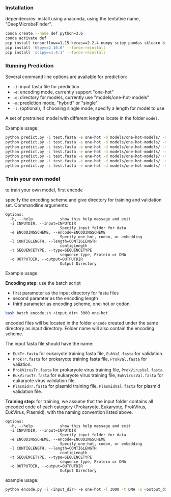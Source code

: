 ### Installation

dependencies: install using anaconda, using the tentative name, "DeepMicrobeFinder".

```sh
conda create --name def python=3.6
conda activate def
pip install tensorflow==1.15 keras==2.2.4 numpy scipy pandas sklearn biopython
pip install 'h5py==2.10.0' --force-reinstall
pip install 'scipy==1.4.1' --force-reinstall
```

### Running Prediction

Several command line options are available for prediction:
* `-i`: input fasta file for prediction
* `-e`: encoding mode, currently support "one-hot" 
* `-d`: directory for models, currently use "models/one-hot-models"
* `-m`: prediction mode, "hybrid" or "single"
* `-l`: (optional), if choosing single mode, specify a length for model to use

A set of pretrained model with different lengths locate in the folder `model`.

Example usage: 

```sh
python predict.py -i test.fasta -e one-hot -d models/one-hot-models/ -m single -l 500 
python predict.py -i test.fasta -e one-hot -d models/one-hot-models/ -m single -l 1000
python predict.py -i test.fasta -e one-hot -d models/one-hot-models/ -m single -l 2000
python predict.py -i test.fasta -e one-hot -d models/one-hot-models/ -m single -l 3000
python predict.py -i test.fasta -e one-hot -d models/one-hot-models/ -m single -l 5000
python predict.py -i test.fasta -e one-hot -d models/one-hot-models/ -m single
python predict.py -i test.fasta -e one-hot -d models/one-hot-models/ -m hybrid
```

### Train your own model

to train your own model, first encode 

specify the encoding scheme and give directory for training and validation set. Commandline arguments:
```
Options:
  -h, --help            show this help message and exit
  -i INPUTDIR, --input=INPUTDIR
                        Specify input folder for data
  -e ENCODINGSCHEME, --encode=ENCODINGSCHEME
                        Specify one-hot, codon, or embedding
  -l CONTIGLENGTH, --length=CONTIGLENGTH
                        contigLength
  -t SEQUENCETYPE, --type=SEQUENCETYPE
                        sequence type, Protein or DNA
  -o OUTPUTDIR, --output=OUTPUTDIR
                        Output Directory
```

Example usage: 

__Encoding step__: use the batch script 
- first parameter as the input directory for fasta files
- second paramter as the encoding length
- third parameter as encoding scheme, one-hot or codon.

```sh
bash batch_encode.sh <input_dir> 3000 one-hot
```

encoded files will be located in the folder `encode` created under the same directory as input directory. Folder name will also contain the encoding scheme.

The input fasta file should have the name: 
* `EukTr.fasta` for eukaryote training fasta file, `EukVal.fasta` for validation.
* `ProkTr.fasta` for prokaryote training fasta file, `ProkVal.fasta` for valiation.
* `ProkVirusTr.fasta` for prokaryote virus training file, `ProkVirusVal.fasta`.
* `EukVirusTr.fasta` for eukaryote virus training file, `EukVirusVal.fasta` for eukaryote virus validation file.
* `PlasmidTr.fasta` for plasmid training file, `PlasmidVal.fasta` for plasmid validation file.

__Training step__: for training, we assume that the input folder contains all encoded code of each category (Prokaryote, Eukaryote, ProkVirus, EukVirus, Plasmid), with the naming convention listed above.

```
Options:
  -h, --help            show this help message and exit
  -i INPUTDIR, --input=INPUTDIR
                        Specify input folder for data
  -e ENCODINGSCHEME, --encode=ENCODINGSCHEME
                        Specify one-hot, codon, or embedding
  -l CONTIGLENGTH, --length=CONTIGLENGTH
                        contigLength
  -t SEQUENCETYPE, --type=SEQUENCETYPE
                        sequence type, Protein or DNA
  -o OUTPUTDIR, --output=OUTPUTDIR
                        Output Directory
```

example usage:
```sh
python encode.py -i <input_dir> -e one-hot -l 3000 -t DNA -o <output_dir>
```
